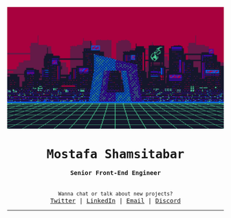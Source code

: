 <div align="center">
  <img src="https://raw.githubusercontent.com/mimshins/mimshins/main/wp9637497.webp" />

  <h1><samp>Mostafa Shamsitabar</samp></h1>

  <samp><strong>Senior Front-End Engineer</strong></samp>

  <samp>
    <br />
    <small>Wanna chat or talk about new projects?</small>
    <br />
    <a href="https://twitter.com/mimshins" title="Twitter">Twitter</a> | <a href="https://www.linkedin.com/in/mostafa-shamsitabar-b4696999" title="LinkedIn">LinkedIn</a> | <a href="mailto:mostafa.sh.coderino@gmail.com" title="Email">Email</a> | <a href="https://discord.com/users/257208321289879554" title="Discord">Discord</a>
  </samp>
</div>

<hr />

<!-- <div align="center">
  <img height="195" src="https://github-readme-stats.vercel.app/api/top-langs/?username=mimshins&show_icons=true&title_color=fff&icon_color=79ff97&text_color=9f9f9f&bg_color=151515&layout=compact&langs_count=8" />

  <img src="https://github-readme-stats.vercel.app/api?username=mimshins&show_icons=true&title_color=fff&icon_color=79ff97&text_color=9f9f9f&bg_color=151515" />
</div> -->

